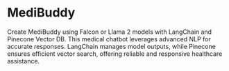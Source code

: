 # MediBuddy
Create MediBuddy using Falcon or Llama 2 models with LangChain and Pinecone Vector DB. This medical chatbot leverages advanced NLP for accurate responses. LangChain manages model outputs, while Pinecone ensures efficient vector search, offering reliable and responsive healthcare assistance.
